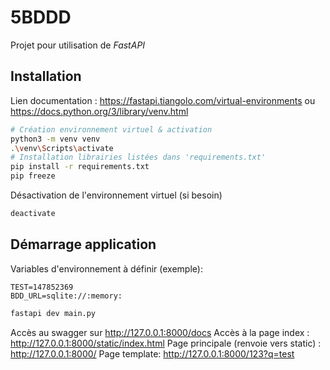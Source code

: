 # 5BDDD

Projet pour utilisation de _FastAPI_


## Installation
Lien documentation : https://fastapi.tiangolo.com/virtual-environments ou https://docs.python.org/3/library/venv.html

```bash
# Création environnement virtuel & activation
python3 -m venv venv
.\venv\Scripts\activate
# Installation librairies listées dans 'requirements.txt'
pip install -r requirements.txt
pip freeze
```

Désactivation de l'environnement virtuel (si besoin)
```bash
deactivate
```

## Démarrage application

Variables d'environnement à définir  (exemple):
```text
TEST=147852369
BDD_URL=sqlite://:memory:
```

```bash
fastapi dev main.py
````
Accès au swagger sur http://127.0.0.1:8000/docs
Accès à la page index : http://127.0.0.1:8000/static/index.html
Page principale (renvoie vers static) : http://127.0.0.1:8000/
Page template: http://127.0.0.1:8000/123?q=test